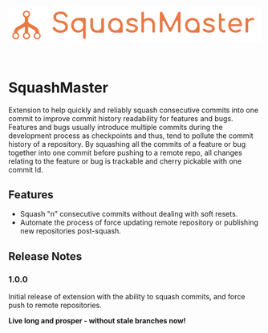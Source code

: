 <br />

![Logo](https://github.com/shimorojune/SqashMaster/blob/main/assets/images/transparent-logo.png?raw=true)

<br />

# SquashMaster

Extension to help quickly and reliably squash consecutive commits into one commit to improve commit history readability for features and bugs.
Features and bugs usually introduce multiple commits during the development process as checkpoints and thus, tend to pollute the commit history of a repository. By squashing all the commits of a feature or bug together into one commit before pushing to a remote repo, all changes relating to the feature or bug is trackable and cherry pickable with one commit Id.

## Features

- Squash "n" consecutive commits without dealing with soft resets.
- Automate the process of force updating remote repository or publishing new repositories post-squash.

## Release Notes

### 1.0.0

Initial release of extension with the ability to squash commits, and force push to remote repositories.

**Live long and prosper - without stale branches now!**
